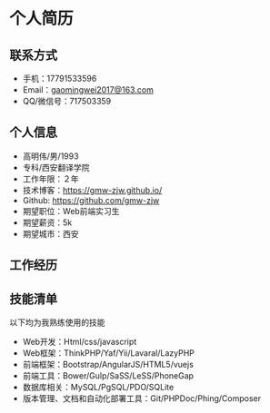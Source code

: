 
# 个人简历


## 联系方式
- 手机：17791533596 
- Email：gaomingwei2017@163.com
- QQ/微信号：717503359


## 个人信息

 - 高明伟/男/1993 
 - 专科/西安翻译学院  
 - 工作年限：２年 
 - 技术博客：https://gmw-zjw.github.io/  
 - Github: https://github.com/gmw-zjw 
 - 期望职位：Web前端实习生
 - 期望薪资：5k
 - 期望城市：西安

## 工作经历


## 技能清单
  以下均为我熟练使用的技能
- Web开发：Html/css/javascript
- Web框架：ThinkPHP/Yaf/Yii/Lavaral/LazyPHP
- 前端框架：Bootstrap/AngularJS/HTML5/vuejs
- 前端工具：Bower/Gulp/SaSS/LeSS/PhoneGap
- 数据库相关：MySQL/PgSQL/PDO/SQLite
- 版本管理、文档和自动化部署工具：Git/PHPDoc/Phing/Composer


